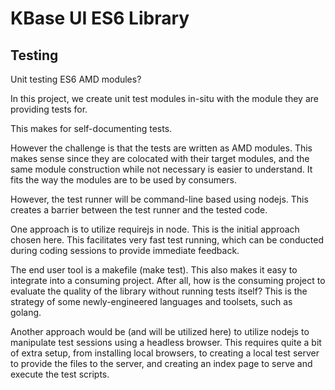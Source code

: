 # KBase UI ES6 Library

## Testing

Unit testing ES6 AMD modules?

In this project, we create unit test modules in-situ with the module they are providing tests for.

This makes for self-documenting tests.

However the challenge is that the tests are written as AMD modules. This makes sense since they are colocated with their target modules, and the same module construction while not necessary is easier to understand. It fits the way the modules are to be used by consumers.

However, the test runner will be command-line based using nodejs. This creates a barrier between the test runner and the tested code.

One approach is to utilize requirejs in node. This is the initial approach chosen here. This facilitates very fast test running, which can be conducted during coding sessions to provide immediate feedback. 

The end user tool is a makefile (make test). This also makes it easy to integrate into a consuming project. After all, how is the consuming project to evaluate the quality of the library without running tests itself? This is the strategy of some newly-engineered languages and toolsets, such as golang.

Another approach would be (and will be utilized here) to utilize nodejs to manipulate test sessions using a headless browser. This requires quite a bit of extra setup, from installing local browsers, to creating a local test server to provide the files to the server, and creating an index page to serve and execute the test scripts.